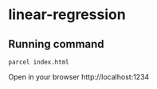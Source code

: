 # linear-regression

## Running command

`parcel index.html`

Open in your browser http://localhost:1234 

